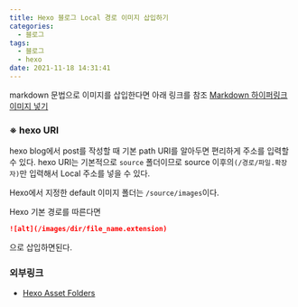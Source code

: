 ```yaml
---
title: Hexo 블로그 Local 경로 이미지 삽입하기
categories:
  - 블로그
tags: 
  - 블로그
  - hexo
date: 2021-11-18 14:31:41
---
```

  
markdown 문법으로 이미지를 삽입한다면 아래 링크를 참조
[Markdown 하이퍼링크 이미지 넣기](https://hangack.github.io/2021/11/09/Codding/MarkDown/Markdown-href-img/)

### ※ hexo URI

hexo blog에서 post를 작성할 때 기본 path URI를 알아두면 편리하게 주소를 입력할 수 있다.
hexo URI는 기본적으로 `source` 폴더이므로 source 이후의`(/경로/파일.확장자)`만 입력해서 Local 주소를 넣을 수 있다.

Hexo에서 지정한 default 이미지 폴더는 `/source/images`이다.

Hexo 기본 경로를 따른다면 
```markdown
![alt](/images/dir/file_name.extension)
```
으로 삽입하면된다.

### 외부링크
 - [Hexo Asset Folders](https://hexo.io/ko/docs/asset-folders.html)